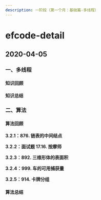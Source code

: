 ```yaml
---
description: 一阶段（第一个月：基础篇-多线程）
---
```


# efcode-detail

## 2020-04-05

### 一、多线程

#### 知识回顾



#### 知识总结



### 二、算法

#### 算法回顾

**3.2.1：876. 链表的中间结点** 

**3.2.2：面试题 17.16. 按摩师** 

**3.2.3：892. 三维形体的表面积** 

**3.2.4：999. 车的可用捕获量** 

**3.2.5：914. 卡牌分组**

#### 算法总结





